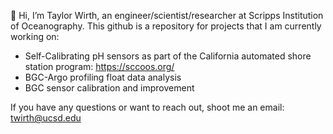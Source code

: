 👋 Hi, I’m Taylor Wirth, an engineer/scientist/researcher at Scripps Institution of Oceanography. 
This github is a repository for projects that I am currently working on:

- Self-Calibrating pH sensors as part of the California automated shore station program: https://sccoos.org/
- BGC-Argo profiling float data analysis
- BGC sensor calibration and improvement

If you have any questions or want to reach out, shoot me an email: twirth@ucsd.edu
